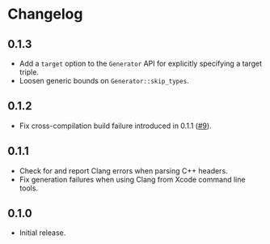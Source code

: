 # Changelog

## 0.1.3

- Add a `target` option to the `Generator` API for explicitly specifying a target triple.
- Loosen generic bounds on `Generator::skip_types`.

## 0.1.2

- Fix cross-compilation build failure introduced in 0.1.1 ([#9](https://github.com/coupler-rs/vst3-rs/pull/9)).

## 0.1.1

- Check for and report Clang errors when parsing C++ headers.
- Fix generation failures when using Clang from Xcode command line tools.

## 0.1.0

- Initial release.
